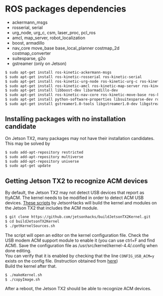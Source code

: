 # ROS packages dependencies
- ackermann_msgs
- rosserial, serial
- urg_node, urg_c, csm, laser_proc, pcl_ros
- amcl, map_server, robot_localization
- boost, armadillo
- nav_core move_base base_local_planner costmap_2d costmap_converter
- suitesparse, g2o
- gstreamer (only on Jetson)
```bash
$ sudo apt-get install ros-kinetic-ackermann-msgs
$ sudo apt-get install ros-kinetic-rosserial ros-kinetic-serial
$ sudo apt-get install ros-kinetic-urg-node ros-kinetic-urg-c ros-kinetic-csm ros-kinetic-laser-proc ros-kinetic-pcl-ros
$ sudo apt-get install ros-kinetic-amcl ros-kinetic-map-server ros-kinetic-robot-localization
$ sudo apt-get install libboost-dev libarmadillo-dev
$ sudo apt-get install ros-kinetic-nav-core ros-kinetic-move-base ros-kinetic-base-local-planner ros-kinetic-costmap-2d ros-kinetic-costmap-converter
$ sudo apt-get install python-software-properties libsuitesparse-dev ros-kinetic-libg2o
$ sudo apt-get install gstreamer1.0-tools libgstreamer1.0-dev libgstreamer-plugins-base1.0-dev libgstreamer-plugins-good1.0-dev
```

## Installing packages with no installation candidate
On Jetson TX2, many packages may not have their installation candidates.  
This may be solved by
```bash
$ sudo add-apt-repository restricted
$ sudo add-apt-repository multiverse
$ sudo add-apt-repository universe
$ sudo apt-get update
```

## Getting Jetson TX2 to recognize ACM devices
By default, the Jetson TX2 may not detect USB devices that report as ttyACM. The kernel needs to be modified in order to detect ACM USB devices. [These scripts](http://www.jetsonhacks.com/2017/07/31/build-kernel-ttyacm-module-nvidia-jetson-tx2/) by JetsonHacks will build the kernel and modules on the Jetson TX2 that includes the ACM module.
```bash
$ git clone https://github.com/jetsonhacks/buildJetsonTX2Kernel.git
$ cd buildJetsonTX2Kernel
$ ./getKernelSources.sh
```
The script will open an editor on the kernel configuration file. Check the USB modem ACM support module to enable it (you can use ctrl+F and find ACM). Save the configuration file as /usr/src/kernel/kernel-4.4/.config when done editing.  
You can verify that it is enabled by checking that the line `CONFIG_USB_ACM=y` exists on the config file. (Instruction obtained from [here](https://github.com/datlife/jetson-car/issues/7))  
Build the kernel after that.
```bash
$ ./makeKernel.sh
$ ./copyImage.sh
```
After a reboot, the Jetson TX2 should be able to recognize ACM devices.